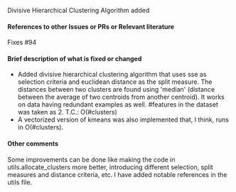 Divisive Hierarchical Clustering Algorithm added

#### References to other Issues or PRs or Relevant literature
<!-- If this pull request fixes an issue, write "Fixes #NNNN" in that exact
format, e.g. "Fixes #1234". See
https://github.com/blog/1506-closing-issues-via-pull-requests
Please also write a comment on that issue linking back to this pull request once it is
open. -->
Fixes #94

#### Brief description of what is fixed or changed
- Added divisive hierarchical clustering algorithm that uses sse as selection criteria and euclidean distance as the split measure. The distances between two clusters are found using 'median' (distance between the average of two centroids from another centroid). It works on data having redundant examples as well. #features in the dataset was taken as 2. T.C.: O(#clusters)
- A vectorized version of kmeans was also implemented that, I think, runs in O(#clusters). 

#### Other comments
Some improvements can be done like making the code in utils.allocate_clusters more better, introducing different selection, split measures and distance criteria, etc. I have added notable references in the utils file.  